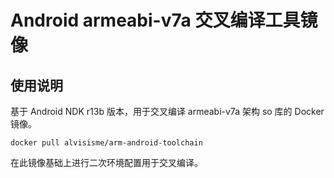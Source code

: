 # Android armeabi-v7a 交叉编译工具镜像

## 使用说明

基于 Android NDK r13b 版本，用于交叉编译 armeabi-v7a 架构 so 库的 Docker 镜像。

```shell
docker pull alvisisme/arm-android-toolchain
```

在此镜像基础上进行二次环境配置用于交叉编译。
